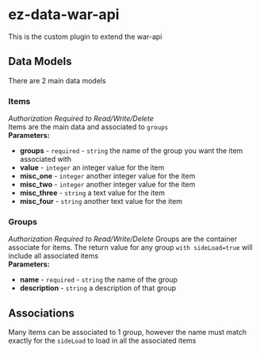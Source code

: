 # ez-data-war-api
This is the custom plugin to extend the war-api

## Data Models
There are 2 main data models
### Items
_Authorization Required to Read/Write/Delete_  
Items are the main data and associated to `groups`  
__Parameters:__  
* __groups__ - `required` - `string` the name of the group you want the item associated with
* __value__ - `integer` an integer value for the item
* __misc_one__ - `integer` another integer value for the item
* __misc_two__ - `integer` another integer value for the item
* __misc_three__ - `string` a text value for the item
* __misc_four__ - `string` another text value for the item
  
### Groups
_Authorization Required to Read/Write/Delete_
Groups are the container associate for items. The return value for any group `with sideLoad=true` will include all associated items  
__Parameters:__  
* __name__ - `required` - `string` the name of the group
* __description__ - `string` a description of that group
  
## Associations
Many items can be associated to 1 group, however the name must match exactly for the `sideLoad` to load in all the associated items